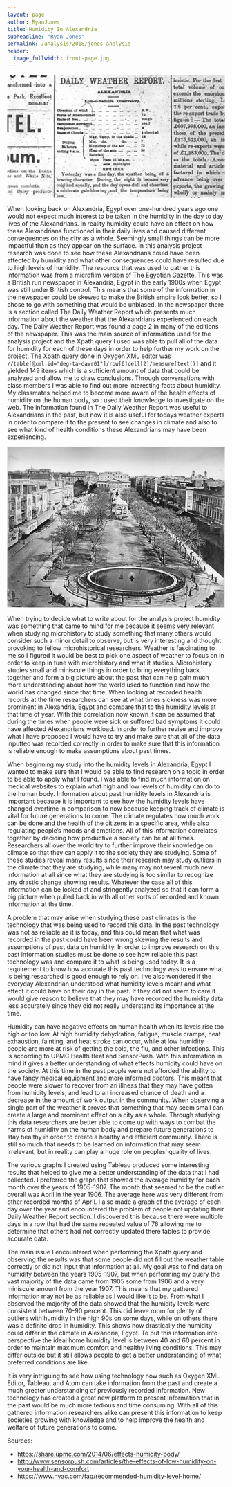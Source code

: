```yaml
---
layout: page
author: RyanJones
title: Humidity In Alexandria
subheadline: "Ryan Jones"
permalink: /analysis/2018/jones-analysis
header:
  image_fullwidth: front-page.jpg
---
```

![2018-04-16](jones-2018-04-16.png)

When looking back on Alexandria, Egypt over one-hundred years ago one would not expect much interest to be taken in the humidity in the day to day lives of the Alexandrians. In reality humidity could have an effect on how these Alexandrians functioned in their daily lives and caused different consequences on the city as a whole. Seemingly small things can be more impactful than as they appear on the surface. In this analysis project research was done to see how these Alexandrians could have been affected by humidity and what other consequences could have resulted due to high levels of humidity. The resource that was used to gather this information was from a microfilm version of The Egyptian Gazette. This was a British run newspaper in Alexandria, Egypt in the early 1900s when Egypt was still under British control. This means that some of the information in the newspaper could be skewed to make the British empire look better, so I chose to go with something that would be unbiased. In the newspaper there is a section called The Daily Weather Report which presents much information about the weather that the Alexandrians experienced on each day. The Daily Weather Report was found a page 2 in many of the editions of the newspaper. This was the main source of information used for the analysis project and the Xpath query I used was able to pull all of the data for humidity for each of these days in order to help further my work on the project. The Xpath query done in Oxygen XML editor was `//table[@xml:id="deg-ta-dawr01"]/row[6]cell[2]/measure[text()]` and it yielded 149 items which is a sufficient amount of data that could be analyzed and allow me to draw conclusions. Through conversations with class members I was able to find out more interesting facts about humidity. My classmates helped me to become more aware of the health effects of humidity on the human body, so I used their knowledge to investigate on the web. The information found in The Daily Weather Report was useful to Alexandrians in the past, but now it is also useful for todays weather experts in order to compare it to the present to see changes in climate and also to see what kind of health conditions these Alexandrians may have been experiencing.

![1900](jones-alex02.jpg)

When trying to decide what to write about for the analysis project humidity was something that came to mind for me because it seems very relevant when studying microhistory to study something that many others would consider such a minor detail to observe, but is very interesting and thought provoking to fellow microhistorical researchers. Weather is fascinating to me so I figured it would be best to pick one aspect of weather to focus on in order to keep in tune with microhistory and what it studies. Microhistory studies small and miniscule things in order to bring everything back together and form a big picture about the past that can help gain much more understanding about how the world used to function and how the world has changed since that time. When looking at recorded health records at the time researchers can see at what times sickness was more prominent in Alexandria, Egypt and compare that to the humidity levels at that time of year. With this correlation now known it can be assumed that during the times when people were sick or suffered bad symptoms it could have affected Alexandrians workload. In order to further revise and improve what I have proposed I would have to try and make sure that all of the data inputted was recorded correctly in order to make sure that this information is reliable enough to make assumptions about past times.

When beginning my study into the humidity levels in Alexandria, Egypt I wanted to make sure that I would be able to find research on a topic in order to be able to apply what I found. I was able to find much information on medical websites to explain what high and low levels of humidity can do to the human body. Information about past humidity levels in Alexandria is important because it is important to see how the humidity levels have changed overtime in comparison to now because keeping track of climate is vital for future generations to come. The climate regulates how much work can be done and the health of the citizens in a specific area, while also regulating people’s moods and emotions. All of this information correlates together by deciding how productive a society can be at all times. Researchers all over the world try to further improve their knowledge on climate so that they can apply it to the society they are studying. Some of these studies reveal many results since their research may study outliers in the climate that they are studying, while many may not reveal much new information at all since what they are studying is too similar to recognize any drastic change showing results. Whatever the case all of this information can be looked at and stringently analyzed so that it can form a big picture when pulled back in with all other sorts of recorded and known information at the time.

A problem that may arise when studying these past climates is the technology that was being used to record this data. In the past technology was not as reliable as it is today, and this could mean that what was recorded in the past could have been wrong skewing the results and assumptions of past data on humidity. In order to improve research on this past information studies must be done to see how reliable this past technology was and compare it to what is being used today. It is a requirement to know how accurate this past technology was to ensure what is being researched is good enough to rely on. I’ve also wondered if the everyday Alexandrian understood what humidity levels meant and what effect it could have on their day in the past. If they did not seem to care it would give reason to believe that they may have recorded the humidity data less accurately since they did not really understand its importance at the time.

Humidity can have negative effects on human health when its levels rise too high or too low. At high humidity dehydration, fatigue, muscle cramps, heat exhaustion, fainting, and heat stroke can occur, while at low humidity people are more at risk of getting the cold, the flu, and other infections. This is according to UPMC Health Beat and SensorPush. With this information in mind it gives a better understanding of what effects humidity could have on the society. At this time in the past people were not afforded the ability to have fancy medical equipment and more informed doctors. This meant that people were slower to recover from an illness that they may have gotten from humidity levels, and lead to an increased chance of death and a decrease in the amount of work output in the community. When observing a single part of the weather it proves that something that may seem small can create a large and prominent effect on a city as a whole. Through studying this data researchers are better able to come up with ways to combat the harms of humidity on the human body and prepare future generations to stay healthy in order to create a healthy and efficient community. There is still so much that needs to be learned on information that may seem irrelevant, but in reality can play a huge role on peoples’ quality of lives.

The various graphs I created using Tableau produced some interesting results that helped to give me a better understanding of the data that I had collected. I preferred the graph that showed the average humidity for each month over the years of 1905-1907. The month that seemed to be the outlier overall was April in the year 1906. The average here was very different from other recorded months of April. I also made a graph of the average of each day over the year and encountered the problem of people not updating their Daily Weather Report section. I discovered this because there were multiple days in a row that had the same repeated value of 76 allowing me to determine that others had not correctly updated there tables to provide accurate data.

The main issue I encountered when performing the Xpath query and observing the results was that some people did not fill out the weather table correctly or did not input that information at all. My goal was to find data on humidity between the years 1905-1907, but when performing my query the vast majority of the data came from 1905 some from 1906 and a very miniscule amount from the year 1907. This means that my gathered information may not be as reliable as I would like it to be. From what I observed the majority of the data showed that the humidity levels were consistent between 70-90 percent. This did leave room for plenty of outliers with humidity in the high 90s on some days, while on others there was a definite drop in humidity. This shows how drastically the humidity could differ in the climate in Alexandria, Egypt. To put this information into perspective the ideal home humidity level is between 40 and 60 percent in order to maintain maximum comfort and healthy living conditions. This may differ outside but it still allows people to get a better understanding of what preferred conditions are like.

It is very intriguing to see how using technology now such as Oxygen XML Editor, Tableau, and Atom can take information from the past and create a much greater understanding of previously recorded information. New technology has created a great new platform to present information that in the past would be much more tedious and time consuming. With all of this gathered information researchers alike can present this information to keep societies growing with knowledge and to help improve the health and welfare of future generations to come.

Sources:
- https://share.upmc.com/2014/06/effects-humidity-body/
- http://www.sensorpush.com/articles/the-effects-of-low-humidity-on-your-health-and-comfort
- https://www.hvac.com/faq/recommended-humidity-level-home/
